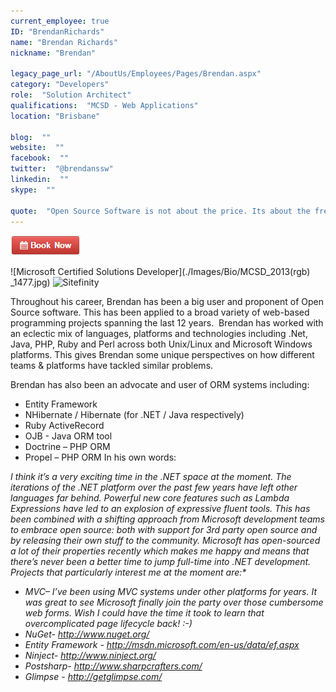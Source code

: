 ```yaml
---
current_employee: true
ID: "BrendanRichards"
name: "Brendan Richards"
nickname: "Brendan"

legacy_page_url: "/AboutUs/Employees/Pages/Brendan.aspx"
category: "Developers"
role:  "Solution Architect"
qualifications:  "MCSD - Web Applications"
location: "Brisbane"

blog:  ""
website:  ""
facebook:  ""
twitter:  "@brendanssw"
linkedin:  ""
skype:  ""

quote:  "Open Source Software is not about the price. Its about the freedom to use and improve your tools."
---
```


 [ ![BookNow.png](./Images/Bio/BookNow.png)](http://veethere.com/With/BrendanRichards) 
  
![Microsoft Certified Solutions Developer](./Images/Bio/MCSD_2013(rgb) 
_1477.jpg) ![Sitefinity](/AboutUs/Employees/PublishingImages/logo_sitefinity.png) 
  

   Throughout his career, Brendan has been a big user and proponent of Open Source software. This has been applied to a broad variety of web-based programming projects spanning the last 12 years.  Brendan has worked with an eclectic mix of languages, platforms and technologies including .Net, Java, PHP, Ruby and Perl across both Unix/Linux and Microsoft Windows platforms. This gives Brendan some unique perspectives on how different teams & platforms have tackled similar problems.  

   Brendan has also been an advocate and user of ORM systems including:  

*   Entity Framework 
*   NHibernate / Hibernate (for .NET / Java respectively) 
*   Ruby ActiveRecord 
*   OJB - Java ORM tool 
*   Doctrine – PHP ORM 
*   Propel – PHP ORM
   In his own words:  

<em class="ms-rteFontSize-2">I think it’s a very exciting time in the .NET space at the moment. The iterations of the .NET platform over the past few years have left other languages far behind. Powerful new core features such as Lambda Expressions have led to an explosion of expressive fluent tools. This has been combined with a shifting approach from Microsoft development teams to embrace open source: both with support for 3rd party open source and by releasing their own stuff to the community. Microsoft has open-sourced a lot of their properties recently which makes me happy and means that there’s never been a better time to jump full-time into .NET development. Projects that particularly interest me at the moment are:*  

*   MVC– I’ve been using MVC systems under other platforms for years. It was great to see Microsoft finally join the party over those cumbersome web forms. Wish I could have the time it took to learn that overcomplicated page lifecycle back! :-) 
*   NuGet- http://www.nuget.org/ 
*   Entity Framework - http://msdn.microsoft.com/en-us/data/ef.aspx 
*   Ninject- http://www.ninject.org/ 
*   Postsharp- http://www.sharpcrafters.com/ 
*   Glimpse - http://getglimpse.com/ </em>
